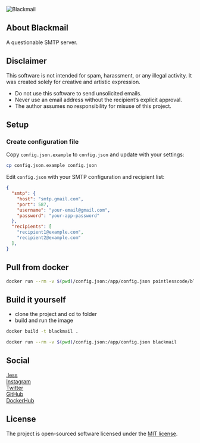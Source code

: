 ![Blackmail](https://github.com/user-attachments/assets/1959a687-e8d1-4188-8d68-370518186f7c)

## About Blackmail

A questionable SMTP server.

## Disclaimer

This software is not intended for spam, harassment, or any illegal activity.
It was created solely for creative and artistic expression.

- Do not use this software to send unsolicited emails.
- Never use an email address without the recipient’s explicit approval.
- The author assumes no responsibility for misuse of this project.

## Setup

### Create configuration file

Copy `config.json.example` to `config.json` and update with your settings:

```bash
cp config.json.example config.json
```

Edit `config.json` with your SMTP configuration and recipient list:

```json
{
  "smtp": {
    "host": "smtp.gmail.com",
    "port": 587,
    "username": "your-email@gmail.com",
    "password": "your-app-password"
  },
  "recipients": [
    "recipient1@example.com",
    "recipient2@example.com"
  ],
}
```

## Pull from docker

```bash
docker run --rm -v $(pwd)/config.json:/app/config.json pointlesscode/blackmail:latest
```

## Build it yourself
- clone the project and cd to folder
- build and run the image
```bash
docker build -t blackmail .

docker run --rm -v $(pwd)/config.json:/app/config.json blackmail
```

## Social

<a href="https://pointlesscode.dev/">.less</a><br>
<a href="https://www.instagram.com/pointlesscode">Instagram</a><br>
<a href="https://x.com/pointlessCodes">Twitter</a><br>
<a href="https://github.com/pointless-code">GitHub</a><br>
<a href="https://hub.docker.com/u/pointlesscode">DockerHub</a>

## License

The project is open-sourced software licensed under the [MIT license](https://opensource.org/licenses/MIT).